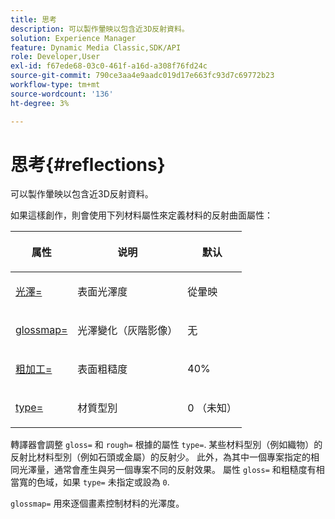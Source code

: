 ```yaml
---
title: 思考
description: 可以製作暈映以包含近3D反射資料。
solution: Experience Manager
feature: Dynamic Media Classic,SDK/API
role: Developer,User
exl-id: f67ede68-03c0-461f-a16d-a308f76fd24c
source-git-commit: 790ce3aa4e9aadc019d17e663fc93d7c69772b23
workflow-type: tm+mt
source-wordcount: '136'
ht-degree: 3%

---
```


# 思考{#reflections}

可以製作暈映以包含近3D反射資料。

如果這樣創作，則會使用下列材料屬性來定義材料的反射曲面屬性：

<table id="table_8769C726A17E412FB41F7CB87690B1FE"> 
 <thead> 
  <tr> 
   <th class="entry"> <p>属性 </p> </th> 
   <th class="entry"> <p>说明 </p> </th> 
   <th class="entry"> <p>默认 </p> </th> 
  </tr> 
 </thead>
 <tbody> 
  <tr> 
   <td> <p><a href="../../../../../../ir-api/http-protocol/image-rendering-api-ref/c-ir-http-protocol-ref/c-ir-http-protocol-command-reference/r-ir-http-gloss.md#reference-325aef2ee51e4e1584a06047427340ca" type="reference" format="dita" scope="local"> <span class="codeph"> 光澤=</span> </a> </p> </td> 
   <td> <p>表面光澤度 </p> </td> 
   <td> <p>從暈映 </p> </td> 
  </tr> 
  <tr> 
   <td> <p> <a href="../../../../../../ir-api/http-protocol/image-rendering-api-ref/c-ir-http-protocol-ref/c-ir-http-protocol-command-reference/r-ir-glossmap.md#reference-99940148ae6a401482b2d03c68530f3a" type="reference" format="dita" scope="local"> <span class="codeph"> glossmap= </span> </a> </p> </td> 
   <td> <p>光澤變化（灰階影像） </p> </td> 
   <td> <p>无 </p> </td> 
  </tr> 
  <tr> 
   <td> <p> <a href="../../../../../../ir-api/http-protocol/image-rendering-api-ref/c-ir-http-protocol-ref/c-ir-http-protocol-command-reference/r-ir-rough.md#reference-00add846b09f4dc39420bda1ca414180" type="reference" format="dita" scope="local"> <span class="codeph"> 粗加工= </span> </a> </p> </td> 
   <td> <p>表面粗糙度 </p> </td> 
   <td> <p>40% </p> </td> 
  </tr> 
  <tr> 
   <td> <p> <a href="../../../../../../ir-api/http-protocol/image-rendering-api-ref/c-ir-http-protocol-ref/c-ir-http-protocol-command-reference/r-ir-http-type.md#reference-128c7de89e2d46838019b560f3f84a35" type="reference" format="dita" scope="local"> <span class="codeph"> type=</span> </a> </p> </td> 
   <td> <p>材質型別 </p> </td> 
   <td> <p>0 （未知） </p> </td> 
  </tr> 
 </tbody> 
</table>

轉譯器會調整 `gloss=` 和 `rough=` 根據的屬性 `type=`. 某些材料型別（例如織物）的反射比材料型別（例如石頭或金屬）的反射少。 此外，為其中一個專案指定的相同光澤量，通常會產生與另一個專案不同的反射效果。 屬性 `gloss=` 和粗糙度有相當寬的色域，如果 `type=` 未指定或設為 `0`.

`glossmap=` 用來逐個畫素控制材料的光澤度。
